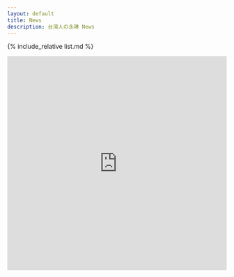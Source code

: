 ```yaml
---
layout: default
title: News
description: 台湾人の永琳 News
---
```


{% include_relative list.md %}

<iframe src="https://www.facebook.com/plugins/page.php?href=https%3A%2F%2Fwww.facebook.com%2FTaiwaneseEirin&tabs=timeline&small_header=true&adapt_container_width=true&hide_cover=true&show_facepile=true&show_text=true&appId" width="100%" height="491" style="border:none;overflow:hidden" scrolling="no" frameborder="0" allowfullscreen="true" allow="autoplay; clipboard-write; encrypted-media; picture-in-picture; web-share"></iframe>

